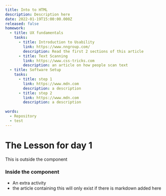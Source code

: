 ```yaml
---
title: Into to HTML
description: Description here
date: 2022-01-19T15:00:00.000Z
released: false
homework:
  - title: UX fundamentals
    tasks:
      - title: Introduction to Usability
        link: https://www.nngroup.com/
        description: Read the first 2 sections of this article
      - title: Text Scanning
        link: https://www.css-tricks.com
        description: an article on how people scan text
  - title: Software Setup
    tasks:
      - title: step 1
        link: https://www.mdn.com
        description: a description
      - title: step 2
        link: https://www.mdn.com
        description: a description
      
words:
  - Repository
  - test
---
```


<termsList :search-terms="words"></termsList>
# The Lesson for day 1

This is outside the component

<homeWork :home-work="homework">

### Inside the component

- An extra activity
- the article containing this will only exist if there is markdown added here

</homeWork>